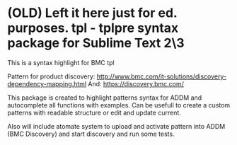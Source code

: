 (OLD) Left it here just for ed. purposes.
tpl - tplpre syntax package for Sublime Text 2\3
=====================================
This is a syntax highlight for BMC tpl

Pattern for product discovery: http://www.bmc.com/it-solutions/discovery-dependency-mapping.html
And: https://discovery.bmc.com/

This package is created to highlight patterns syntax for ADDM and autocomplete all functions with examples.
Can be usefull to create a custom patterns with readable structure or edit and update current.

Also will include atomate system to upload and activate pattern into ADDM (BMC Discovery) and start discovery and run some tests.
